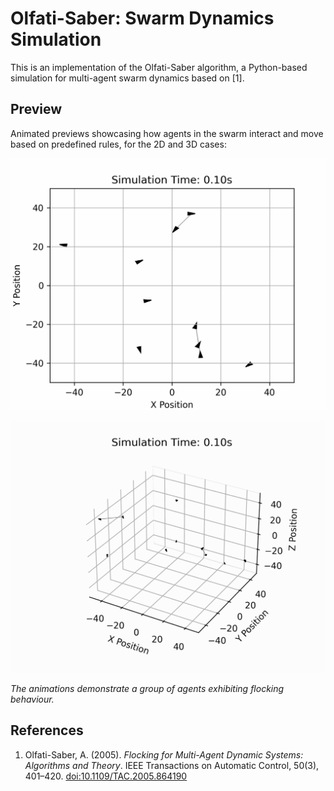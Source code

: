 # Olfati-Saber: Swarm Dynamics Simulation

This is an implementation of the Olfati-Saber algorithm, a Python-based simulation for multi-agent swarm dynamics based on [1].

## Preview

Animated previews showcasing how agents in the swarm interact and move based on predefined rules, for the 2D and 3D cases:

![Swarm Animation](https://raw.githubusercontent.com/ericjhkim/olfati-saber/main/visualization_2D.gif)

![Swarm Animation](https://raw.githubusercontent.com/ericjhkim/olfati-saber/main/visualization_3D.gif)

_The animations demonstrate a group of agents exhibiting flocking behaviour._

## References
  1. Olfati-Saber, A. (2005). *Flocking for Multi-Agent Dynamic Systems: Algorithms and Theory*. IEEE Transactions on Automatic Control, 50(3), 401–420. [doi:10.1109/TAC.2005.864190](https://doi.org/10.1109/TAC.2005.864190)